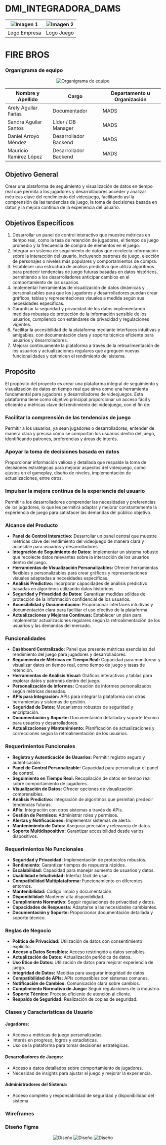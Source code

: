 # DMI_INTEGRADORA_DAMS



|    ![Imagen 1](https://github.com/DanyWhizzBang/Utileria_MADS/blob/main/logoMADS.png?raw=true)    |    ![Imagen 2](https://github.com/DanyWhizzBang/Utileria_MADS/blob/main/logoFireBros.png?raw=true)    |
| :----------------------------------: | :----------------------------------: |
|           Logo Empresa         |           Logo Juego         |
  

<h1>FIRE BROS</h1>

### Organigrama de equipo

<p align="center">
  <img src="Img/organigrama.png?raw=true" alt="Organigrama de equipo">
</p>

| Nombre y Apellido       | Cargo                | Departamento u Organización | 
|-------------------------|----------------------|-----------------------------|
| Arely Aguilar Farias    | Documentador         | MADS                        |
| Sandra Aguilar Santos   | Líder / DB Manager   | MADS                        |
| Daniel Arroyo Méndez    | Desarrollador Backend| MADS                        |
| Mauricio Ramírez López  | Desarrollador Backend| MADS                        |

## Objetivo General
Crear una plataforma de seguimiento y visualización de datos en tiempo real que permita a los jugadores y desarrolladores acceder y analizar métricas clave del rendimiento del videojuego, facilitando así la comprensión de las tendencias de juego, la toma de decisiones basada en datos y la mejora continua de la experiencia del usuario.

## Objetivos Específicos
1. Desarrollar un panel de control interactivo que muestre métricas en tiempo real, como la tasa de retención de jugadores, el tiempo de juego promedio y la frecuencia de compra de elementos en el juego.
2. Integrar un sistema de seguimiento de datos que recolecta información sobre la interacción del usuario, incluyendo patrones de juego, elección de personajes o niveles más populares y comportamientos de compra.
3. Establecer una estructura de análisis predictivo que utiliza algoritmos para predecir tendencias de juego futuras basadas en datos históricos, permitiendo a los desarrolladores anticipar cambios en el comportamiento de los usuarios.
4. Implementar herramientas de visualización de datos dinámicas y personalizables para que los jugadores y desarrolladores puedan crear gráficos, tablas y representaciones visuales a medida según sus necesidades específicas.
5. Garantizar la seguridad y privacidad de los datos implementando medidas robustas de protección de la información sensible de los usuarios, cumpliendo con estándares de privacidad y regulaciones vigentes.
6. Facilitar la accesibilidad de la plataforma mediante interfaces intuitivas y amigables, con documentación clara y soporte técnico eficiente para usuarios y desarrolladores.
7. Mejorar continuamente la plataforma a través de la retroalimentación de los usuarios y actualizaciones regulares que agreguen nuevas funcionalidades y optimicen el rendimiento del sistema.

## Propósito

El propósito del proyecto es crear una plataforma integral de seguimiento y visualización de datos en tiempo real que sirva como una herramienta fundamental para jugadores y desarrolladores de videojuegos. Esta plataforma tiene como objetivo principal proporcionar un acceso fácil y eficiente a métricas clave del rendimiento del videojuego, con el fin de:

### Facilitar la comprensión de las tendencias de juego
Permitir a los usuarios, ya sean jugadores o desarrolladores, entender de manera clara y precisa cómo se comportan los usuarios dentro del juego, identificando patrones, preferencias y áreas de interés.

### Apoyar la toma de decisiones basada en datos
Proporcionar información valiosa y detallada que respalde la toma de decisiones estratégicas para mejorar aspectos del videojuego, como ajustes en el gameplay, diseño de niveles, implementación de actualizaciones, entre otros.

### Impulsar la mejora continua de la experiencia del usuario
Permitir a los desarrolladores comprender las necesidades y preferencias de los jugadores, lo que les permitirá adaptar y mejorar constantemente la experiencia de juego para satisfacer las demandas del público objetivo.

### Alcance del Producto

- **Panel de Control Interactivo:** Desarrollar un panel central que muestre métricas clave del rendimiento del videojuego de manera clara y accesible para usuarios y desarrolladores.
- **Integración de Seguimiento de Datos:** Implementar un sistema robusto que recolecte datos relevantes sobre la interacción de los usuarios dentro del juego.
- **Herramientas de Visualización Personalizables:** Ofrecer herramientas flexibles y personalizables para crear gráficos y representaciones visuales adaptadas a necesidades específicas.
- **Análisis Predictivo:** Incorporar capacidades de análisis predictivo basadas en algoritmos utilizando datos históricos.
- **Seguridad y Privacidad de Datos:** Garantizar medidas sólidas de protección de la información confidencial de los usuarios.
- **Accesibilidad y Documentación:** Proporcionar interfaces intuitivas y documentación clara para facilitar el uso efectivo de la plataforma.
- **Actualizaciones y Mejoras Continuas:** Establecer un plan para implementar actualizaciones regulares según la retroalimentación de los usuarios y las demandas del mercado.

### Funcionalidades

- **Dashboard Centralizado:** Panel que presente métricas esenciales del rendimiento del juego para jugadores y desarrolladores.
- **Seguimiento de Métricas en Tiempo Real:** Capacidad para monitorear y visualizar datos en tiempo real, como tiempo de juego y tasas de retención.
- **Herramientas de Análisis Visual:** Gráficos interactivos y tablas para explorar datos y patrones dentro del juego.
- **Personalización de Informes:** Creación de informes personalizados según métricas deseadas.
- **APIs para Integración:** APIs para integrar la plataforma con otras herramientas y sistemas de gestión.
- **Seguridad de Datos:** Mecanismos robustos de seguridad y encriptación.
- **Documentación y Soporte:** Documentación detallada y soporte técnico para usuarios y desarrolladores.
- **Actualizaciones y Mantenimiento:** Planificación de actualizaciones y correcciones según la retroalimentación de los usuarios.

### Requerimientos Funcionales

- **Registro y Autenticación de Usuarios:** Permitir registro seguro y autenticación.
- **Panel de Control Personalizable:** Capacidad para personalizar el panel de control.
- **Seguimiento en Tiempo Real:** Recopilación de datos en tiempo real sobre comportamiento de jugadores.
- **Visualización de Datos:** Ofrecer opciones de visualización comprensibles.
- **Análisis Predictivo:** Integración de algoritmos que permitan predecir tendencias futuras.
- **APIs:** Integración con otros sistemas a través de APIs.
- **Gestión de Permisos:** Administrar roles y permisos.
- **Alertas y Notificaciones:** Implementar sistemas de alerta.
- **Mantenimiento de Datos:** Asegurar precisión y relevancia de datos.
- **Soporte Multidispositivo:** Garantizar accesibilidad desde varios dispositivos.

### Requerimientos No Funcionales

- **Seguridad y Privacidad:** Implementación de protocolos robustos.
- **Rendimiento:** Garantizar tiempos de respuesta rápidos.
- **Escalabilidad:** Capacidad para manejar aumento de usuarios y datos.
- **Usabilidad e Intuitividad:** Interfaz fácil de usar.
- **Compatibilidad Multiplataforma:** Funcionamiento en diferentes entornos.
- **Mantenibilidad:** Código limpio y documentación.
- **Disponibilidad:** Mantener alta disponibilidad.
- **Cumplimiento Normativo:** Seguir regulaciones de privacidad y datos.
- **Capacidades de Respuesta:** Adaptarse a las necesidades cambiantes.
- **Documentación y Soporte:** Proporcionar documentación detallada y soporte técnico.

### Reglas de Negocio

- **Política de Privacidad:** Utilización de datos con consentimiento explícito.
- **Acceso a Datos Sensibles:** Acceso restringido a datos sensibles.
- **Actualización de Datos:** Actualización periódica de datos.
- **Uso Ético de Datos:** Utilización de datos para mejorar experiencia de juego.
- **Integridad de Datos:** Medidas para asegurar integridad de datos.
- **Compatibilidad de APIs:** APIs compatibles con sistemas comunes.
- **Notificación de Cambios:** Comunicación clara sobre cambios.
- **Cumplimiento Normativo de Juego:** Seguir regulaciones de la industria.
- **Soporte Técnico:** Proceso eficiente de atención al cliente.
- **Respaldo de Seguridad:** Realización de copias de seguridad.

### Clases y Características de Usuario

#### Jugadores:
- Acceso a métricas de juego personalizadas.
- Interés en progreso, logros y estadísticas.
- Uso de la plataforma para tomar decisiones estratégicas.

#### Desarrolladores de Juegos:
- Acceso a datos detallados sobre comportamiento de jugadores.
- Necesidad de insights para ajustar el juego y mejorar la experiencia.

#### Administradores del Sistema:
- Acceso completo y responsabilidad de seguridad y disponibilidad del sistema.

### Wireframes

### Diseño Figma

<p align="center">
  <img src="Img/DF1.png?raw=true" alt="Diseño">
  <img src="Img/DF2.png?raw=true" alt="Diseño">
  <img src="Img/DF3.png?raw=true" alt="Diseño">
</p>
